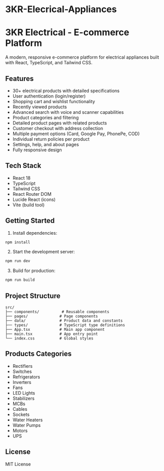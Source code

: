 # 3KR-Elecrical-Appliances
# 3KR Electrical - E-commerce Platform

A modern, responsive e-commerce platform for electrical appliances built with React, TypeScript, and Tailwind CSS.

## Features

- 30+ electrical products with detailed specifications
- User authentication (login/register)
- Shopping cart and wishlist functionality
- Recently viewed products
- Advanced search with voice and scanner capabilities
- Product categories and filtering
- Detailed product pages with related products
- Customer checkout with address collection
- Multiple payment options (Card, Google Pay, PhonePe, COD)
- Individual return policies per product
- Settings, help, and about pages
- Fully responsive design

## Tech Stack

- React 18
- TypeScript
- Tailwind CSS
- React Router DOM
- Lucide React (icons)
- Vite (build tool)

## Getting Started

1. Install dependencies:
```bash
npm install
```

2. Start the development server:
```bash
npm run dev
```

3. Build for production:
```bash
npm run build
```

## Project Structure

```
src/
├── components/          # Reusable components
├── pages/              # Page components
├── data/               # Product data and constants
├── types/              # TypeScript type definitions
├── App.tsx             # Main app component
├── main.tsx            # App entry point
└── index.css           # Global styles
```

## Products Categories

- Rectifiers
- Switches
- Refrigerators
- Inverters
- Fans
- LED Lights
- Stabilizers
- MCBs
- Cables
- Sockets
- Water Heaters
- Water Pumps
- Motors
- UPS

## License

MIT License
